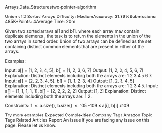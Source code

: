 Arrays,Data_Structurestwo-pointer-algorithm

Union of 2 Sorted Arrays
Difficulty: MediumAccuracy: 31.39%Submissions: 485K+Points: 4Average Time: 20m

Given two sorted arrays a[] and b[], where each array may contain duplicate elements , the task is to return the elements in the union of the two arrays in sorted order.
Union of two arrays can be defined as the set containing distinct common elements that are present in either of the arrays.

Examples:

Input: a[] = [1, 2, 3, 4, 5], b[] = [1, 2, 3, 6, 7]
Output: [1, 2, 3, 4, 5, 6, 7]
Explanation: Distinct elements including both the arrays are: 1 2 3 4 5 6 7.
Input: a[] = [2, 2, 3, 4, 5], b[] = [1, 1, 2, 3, 4]
Output: [1, 2, 3, 4, 5]
Explanation: Distinct elements including both the arrays are: 1 2 3 4 5.
Input: a[] = [1, 1, 1, 1, 1], b[] = [2, 2, 2, 2, 2]
Output: [1, 2]
Explanation: Distinct elements including both the arrays are: 1 2.

Constraints:
1  ≤  a.size(), b.size()  ≤  105
-109 ≤ a[i], b[i] ≤109

Try more examples
Expected Complexities
Company Tags
Amazon
Topic Tags
Related Articles
Report An Issue
If you are facing any issue on this page. Please let us know.